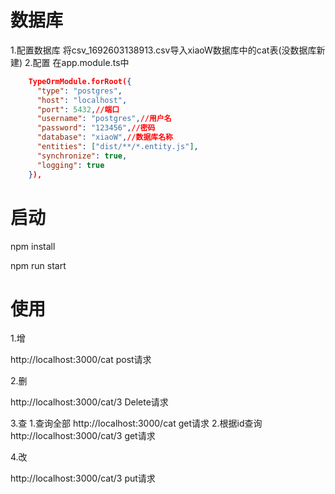 # 数据库
1.配置数据库
将csv_1692603138913.csv导入xiaoW数据库中的cat表(没数据库新建)
2.配置
在app.module.ts中

```json
    TypeOrmModule.forRoot({
      "type": "postgres",
      "host": "localhost",
      "port": 5432,//端口
      "username": "postgres",//用户名
      "password": "123456",//密码
      "database": "xiaoW",//数据库名称
      "entities": ["dist/**/*.entity.js"],
      "synchronize": true,
      "logging": true
    }),
```
# 启动

npm install

npm run start

# 使用

1.增

http://localhost:3000/cat post请求

2.删

http://localhost:3000/cat/3 Delete请求

3.查
  1.查询全部
    http://localhost:3000/cat get请求
  2.根据id查询
    http://localhost:3000/cat/3 get请求

4.改

http://localhost:3000/cat/3 put请求
